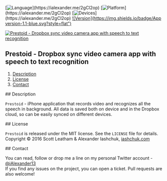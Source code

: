 [![Language](https://img.shields.io/badge/Swift-3.0-orange.svg?style=flat")](https://ialexander.me/2gCl2op)
[![Platform](https://img.shields.io/badge/Platform-iOS-lightgray.svg?style=flat")](https://ialexander.me/2gCl2op)
[![Devices](https://img.shields.io/badge/Devices-iPhone-green.svg?style=flat")](https://ialexander.me/2gCl2op)
[![Version](https://img.shields.io/badge/App version-1.1-blue.svg?style=flat")](https://ialexander.me/2gCl2op)

[![Prestoid - Dropbox sync video camera app with speech to text recognition](https://raw.githubusercontent.com/iAlexander/Prestoid/master/Header.jpg)](https://ialexander.me/2gCl2op)

## Prestoid - Dropbox sync video camera app with speech to text recognition
1. [Description](#description)
2. [License](#license)
3. [Contact](#contact)

##<a name="description"> Description </a>

```Prestoid``` - iPhone application that records video and recognizes all the speech in background. All data is saved both on device and in the Dropbox cloud, so can be easily synced on different devices.

##<a name="license"> License </a>

```Prestoid``` is released under the MIT license. See the ```LICENSE``` file for details.  
Copyright © 2016 Scott Leatham & Alexander Iashchuk, <a href="https://iashchuk.com">iashchuk.com</a>

##<a name="contact"> Contact </a>


You can read, follow or drop me a line on my personal Twitter account - [@iAlexander13](https://twitter.com/iAlexander13)  
If you find any issues on the project, you can open a ticket. Pull requests are also welcome!
